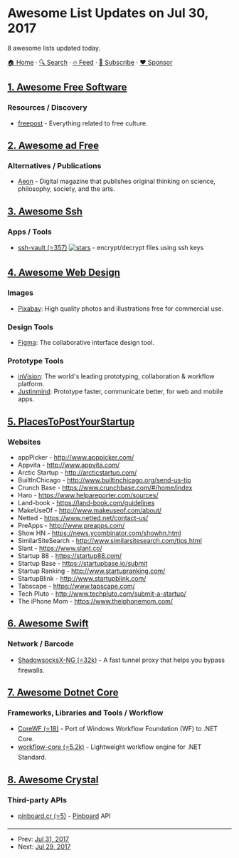# Awesome List Updates on Jul 30, 2017

8 awesome lists updated today.

[🏠 Home](/README.md) · [🔍 Search](https://www.trackawesomelist.com/search/) · [🔥 Feed](https://www.trackawesomelist.com/rss.xml) · [📮 Subscribe](https://trackawesomelist.us17.list-manage.com/subscribe?u=d2f0117aa829c83a63ec63c2f&id=36a103854c) · [❤️  Sponsor](https://github.com/sponsors/theowenyoung)



## [1. Awesome Free Software](/content/johnjago/awesome-free-software/README.md)

### Resources / Discovery

*   [freepost](https://freepo.st/) - Everything related to free culture.

## [2. Awesome ad Free](/content/johnjago/awesome-ad-free/README.md)

### Alternatives / Publications

*   [Aeon](https://aeon.co/) - Digital magazine that publishes original thinking on science, philosophy, society, and the arts.

## [3. Awesome Ssh](/content/moul/awesome-ssh/README.md)

### Apps / Tools

*   [ssh-vault (⭐357)](https://github.com/ssh-vault/ssh-vault) [![stars](https://img.shields.io/github/stars/ssh-vault/ssh-vault.svg?style=social\&label=stars)](https://github.com/ssh-vault/ssh-vault) - encrypt/decrypt files using ssh keys

## [4. Awesome Web Design](/content/nicolesaidy/awesome-web-design/README.md)

### Images

*   [Pixabay](https://pixabay.com/): High quality photos and illustrations free for commercial use.

### Design Tools

*   [Figma](http://figma.com): The collaborative interface design tool.

### Prototype Tools

*   [inVision](https://www.invisionapp.com/): The world's leading prototyping, collaboration & workflow platform.
*   [Justinmind](http://justinmind.com): Prototype faster, communicate better, for web and mobile apps.

## [5. PlacesToPostYourStartup](/content/mmccaff/PlacesToPostYourStartup/README.md)

### Websites

*   appPicker - <http://www.apppicker.com/>
*   Appvita - <http://www.appvita.com/>
*   Arctic Startup - <http://arcticstartup.com/>
*   BuiltInChicago - <http://www.builtinchicago.org/send-us-tip>
*   Crunch Base - <https://www.crunchbase.com/#/home/index>
*   Haro - <https://www.helpareporter.com/sources/>
*   Land-book - <https://land-book.com/guidelines>
*   MakeUseOf - <http://www.makeuseof.com/about/>
*   Netted - <https://www.netted.net/contact-us/>
*   PreApps - <http://www.preapps.com/>
*   Show HN - <https://news.ycombinator.com/showhn.html>
*   SimilarSiteSearch - <http://www.similarsitesearch.com/tips.html>
*   Slant - <https://www.slant.co/>
*   Startup 88 - <https://startup88.com/>
*   Startup Base - <https://startupbase.io/submit>
*   Startup Ranking - <http://www.startupranking.com/>
*   StartupBlink - <http://www.startupblink.com/>
*   Tabscape - <https://www.tapscape.com/>
*   Tech Pluto - <http://www.techpluto.com/submit-a-startup/>
*   The iPhone Mom - <https://www.theiphonemom.com/>

## [6. Awesome Swift](/content/matteocrippa/awesome-swift/README.md)

### Network / Barcode

*   [ShadowsocksX-NG (⭐32k)](https://github.com/shadowsocks/ShadowsocksX-NG) - A fast tunnel proxy that helps you bypass firewalls.

## [7. Awesome Dotnet Core](/content/thangchung/awesome-dotnet-core/README.md)

### Frameworks, Libraries and Tools / Workflow

*   [CoreWF (⭐18)](https://github.com/dmetzgar/corewf/) - Port of Windows Workflow Foundation (WF) to .NET Core.
*   [workflow-core (⭐5.2k)](https://github.com/danielgerlag/workflow-core) - Lightweight workflow engine for .NET Standard.

## [8. Awesome Crystal](/content/veelenga/awesome-crystal/README.md)

### Third-party APIs

*   [pinboard.cr (⭐5)](https://github.com/oz/pinboard.cr) - [Pinboard](https://pinboard.in) API

---

- Prev: [Jul 31, 2017](/content/2017/07/31/README.md)
- Next: [Jul 29, 2017](/content/2017/07/29/README.md)